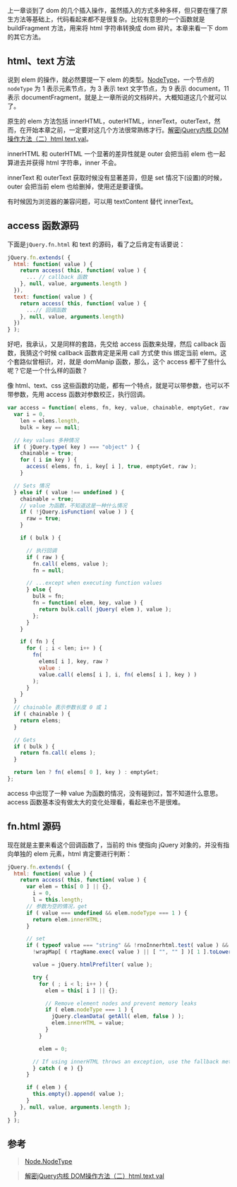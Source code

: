上一章谈到了 dom 的几个插入操作，虽然插入的方式多种多样，但只要在懂了原生方法等基础上，代码看起来都不是很复杂。比较有意思的一个函数就是 buildFragment 方法，用来将 html 字符串转换成 dom 碎片。本章来看一下 dom 的其它方法。

## html、text 方法

说到 elem 的操作，就必然要提一下 elem 的类型。[NodeType](https://developer.mozilla.org/zh-CN/docs/Web/API/Node/nodeType)，一个节点的 `nodeType` 为 1 表示元素节点，为 3 表示 text 文字节点，为 9 表示 document，11 表示 documentFragment，就是上一章所说的文档碎片。大概知道这几个就可以了。

原生的 elem 方法包括 innerHTML，outerHTML，innerText，outerText，然而，在开始本章之前，一定要对这几个方法很常熟练才行。[解密jQuery内核 DOM操作方法（二）html,text,val](http://www.cnblogs.com/aaronjs/p/3520383.html)。

innerHTML 和 outerHTML 一个显著的差异性就是 outer 会把当前 elem 也一起算进去并获得 html 字符串，inner 不会。

innerText 和 outerText 获取时候没有显著差异，但是 set 情况下(设置)的时候，outer 会把当前 elem 也给删掉，使用还是要谨慎。

有时候因为浏览器的兼容问题，可以用 textContent 替代 innerText。

## access 函数源码

下面是`jQuery.fn.html` 和 text 的源码，看了之后肯定有话要说：

```javascript
jQuery.fn.extends( {
  html: function( value ) {
    return access( this, function( value ) {
      ... // callback 函数
    }, null, value, arguments.length )
  }),
  text: function( value ) {
    return access( this, function( value ) {
      ...// 回调函数
    }, null, value, arguments.length)
  })
} );
```

好吧，我承认，又是同样的套路，先交给 access 函数来处理，然后 callback 函数，我猜这个时候 callback 函数肯定是采用 call 方式使 this 绑定当前 elem。这个套路似曾相识，对，就是 domManip 函数，那么，这个 access 都干了些什么呢？它是一个什么样的函数？

像 html、text、css 这些函数的功能，都有一个特点，就是可以带参数，也可以不带参数，先用 access 函数对参数校正，执行回调。

```javascript
var access = function( elems, fn, key, value, chainable, emptyGet, raw ) {
  var i = 0,
    len = elems.length,
    bulk = key == null;

  // key values 多种情况
  if ( jQuery.type( key ) === "object" ) {
    chainable = true;
    for ( i in key ) {
      access( elems, fn, i, key[ i ], true, emptyGet, raw );
    }

  // Sets 情况
  } else if ( value !== undefined ) {
    chainable = true;
    // value 为函数，不知道这是一种什么情况
    if ( !jQuery.isFunction( value ) ) {
      raw = true;
    }

    if ( bulk ) {

      // 执行回调
      if ( raw ) {
        fn.call( elems, value );
        fn = null;

      // ...except when executing function values
      } else {
        bulk = fn;
        fn = function( elem, key, value ) {
          return bulk.call( jQuery( elem ), value );
        };
      }
    }

    if ( fn ) {
      for ( ; i < len; i++ ) {
        fn(
          elems[ i ], key, raw ?
          value :
          value.call( elems[ i ], i, fn( elems[ i ], key ) )
        );
      }
    }
  }
  // chainable 表示参数长度 0 或 1
  if ( chainable ) {
    return elems;
  }

  // Gets
  if ( bulk ) {
    return fn.call( elems );
  }

  return len ? fn( elems[ 0 ], key ) : emptyGet;
};
```

access 中出现了一种 value 为函数的情况，没有碰到过，暂不知道什么意思。access 函数基本没有做太大的变化处理看，看起来也不是很难。

## fn.html 源码

现在就是主要来看这个回调函数了，当前的 this 使指向 jQuery 对象的，并没有指向单独的 elem 元素，html 肯定要进行判断：

```javascript
jQuery.fn.extends( {
  html: function( value ) {
    return access( this, function( value ) {
      var elem = this[ 0 ] || {},
        i = 0,
        l = this.length;
      // 参数为空的情况，get
      if ( value === undefined && elem.nodeType === 1 ) {
        return elem.innerHTML;
      }

      // set
      if ( typeof value === "string" && !rnoInnerhtml.test( value ) &&
        !wrapMap[ ( rtagName.exec( value ) || [ "", "" ] )[ 1 ].toLowerCase() ] ) {

        value = jQuery.htmlPrefilter( value );

        try {
          for ( ; i < l; i++ ) {
            elem = this[ i ] || {};

            // Remove element nodes and prevent memory leaks
            if ( elem.nodeType === 1 ) {
              jQuery.cleanData( getAll( elem, false ) );
              elem.innerHTML = value;
            }
          }

          elem = 0;

        // If using innerHTML throws an exception, use the fallback method
        } catch ( e ) {}
      }

      if ( elem ) {
        this.empty().append( value );
      }
    }, null, value, arguments.length );
  }
} );
```

## 参考

>[Node.NodeType](https://developer.mozilla.org/zh-CN/docs/Web/API/Node/nodeType)

>[解密jQuery内核 DOM操作方法（二）html,text,val](http://www.cnblogs.com/aaronjs/p/3520383.html)